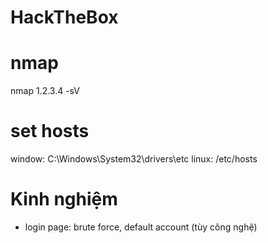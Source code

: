 # HackTheBox

# nmap

nmap 1.2.3.4 -sV

# set hosts

window: C:\Windows\System32\drivers\etc
linux: /etc/hosts


# Kinh nghiệm

- login page: brute force, default account (tùy công nghệ)
